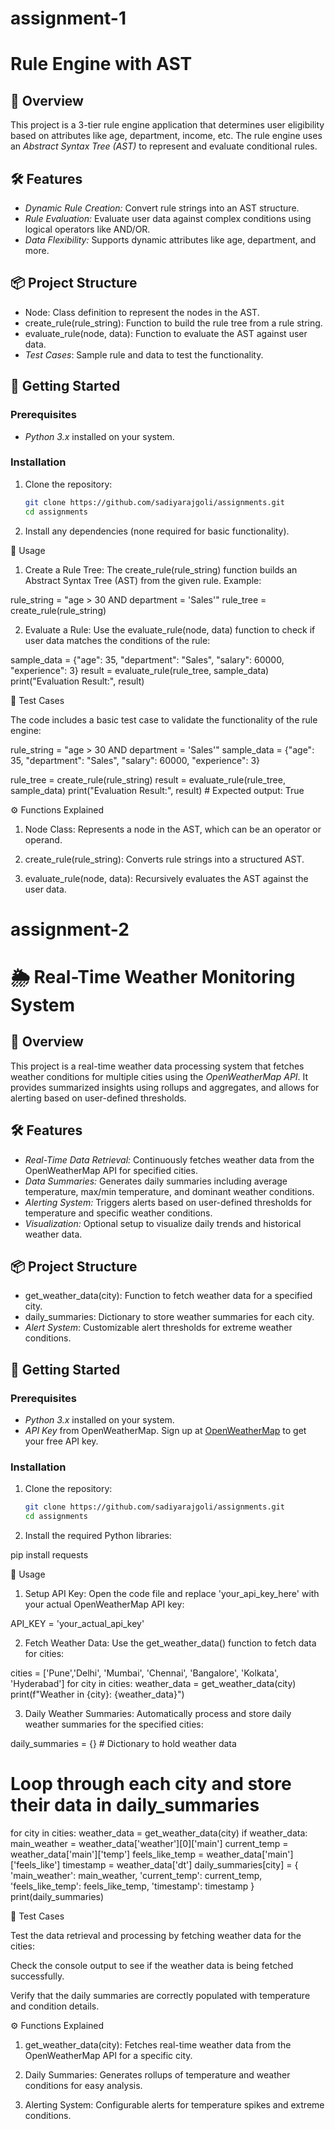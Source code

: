 # assignment-1
# Rule Engine with AST

## 📜 Overview
This project is a 3-tier rule engine application that determines user eligibility based on attributes like age, department, income, etc. The rule engine uses an *Abstract Syntax Tree (AST)* to represent and evaluate conditional rules.

## 🛠️ Features
- *Dynamic Rule Creation:* Convert rule strings into an AST structure.
- *Rule Evaluation:* Evaluate user data against complex conditions using logical operators like AND/OR.
- *Data Flexibility:* Supports dynamic attributes like age, department, and more.

## 📦 Project Structure
- Node: Class definition to represent the nodes in the AST.
- create_rule(rule_string): Function to build the rule tree from a rule string.
- evaluate_rule(node, data): Function to evaluate the AST against user data.
- *Test Cases*: Sample rule and data to test the functionality.

## 🚀 Getting Started

### Prerequisites
- *Python 3.x* installed on your system.

### Installation
1. Clone the repository:
   ```bash
   git clone https://github.com/sadiyarajgoli/assignments.git
   cd assignments

2. Install any dependencies (none required for basic functionality).



🔧 Usage

1. Create a Rule Tree: The create_rule(rule_string) function builds an Abstract Syntax Tree (AST) from the given rule. Example:

rule_string = "age > 30 AND department = 'Sales'"
rule_tree = create_rule(rule_string)


2. Evaluate a Rule: Use the evaluate_rule(node, data) function to check if user data matches the conditions of the rule:

sample_data = {"age": 35, "department": "Sales", "salary": 60000, "experience": 3}
result = evaluate_rule(rule_tree, sample_data)
print("Evaluation Result:", result)



🧪 Test Cases

The code includes a basic test case to validate the functionality of the rule engine:

rule_string = "age > 30 AND department = 'Sales'"
sample_data = {"age": 35, "department": "Sales", "salary": 60000, "experience": 3}

rule_tree = create_rule(rule_string)
result = evaluate_rule(rule_tree, sample_data)
print("Evaluation Result:", result)  # Expected output: True



⚙️ Functions Explained

1. Node Class: Represents a node in the AST, which can be an operator or operand.


2. create_rule(rule_string): Converts rule strings into a structured AST.


3. evaluate_rule(node, data): Recursively evaluates the AST against the user data.




# assignment-2

# 🌦️ Real-Time Weather Monitoring System

## 📜 Overview
This project is a real-time weather data processing system that fetches weather conditions for multiple cities using the *OpenWeatherMap API*. It provides summarized insights using rollups and aggregates, and allows for alerting based on user-defined thresholds.

## 🛠️ Features
- *Real-Time Data Retrieval:* Continuously fetches weather data from the OpenWeatherMap API for specified cities.
- *Data Summaries:* Generates daily summaries including average temperature, max/min temperature, and dominant weather conditions.
- *Alerting System:* Triggers alerts based on user-defined thresholds for temperature and specific weather conditions.
- *Visualization:* Optional setup to visualize daily trends and historical weather data.

## 📦 Project Structure
- get_weather_data(city): Function to fetch weather data for a specified city.
- daily_summaries: Dictionary to store weather summaries for each city.
- *Alert System*: Customizable alert thresholds for extreme weather conditions.

## 🚀 Getting Started

### Prerequisites
- *Python 3.x* installed on your system.
- *API Key* from OpenWeatherMap. Sign up at [OpenWeatherMap](https://openweathermap.org/) to get your free API key.

### Installation
1. Clone the repository:
   ```bash
   git clone https://github.com/sadiyarajgoli/assignments.git
   cd assignments

2. Install the required Python libraries:

pip install requests



🔧 Usage

1. Setup API Key: Open the code file and replace 'your_api_key_here' with your actual OpenWeatherMap API key:

API_KEY = 'your_actual_api_key'


2. Fetch Weather Data: Use the get_weather_data() function to fetch data for cities:

cities = ['Pune','Delhi', 'Mumbai', 'Chennai', 'Bangalore', 'Kolkata', 'Hyderabad']
for city in cities:
    weather_data = get_weather_data(city)
    print(f"Weather in {city}: {weather_data}")


3. Daily Weather Summaries: Automatically process and store daily weather summaries for the specified cities:

daily_summaries = {}  # Dictionary to hold weather data

# Loop through each city and store their data in daily_summaries
for city in cities:
    weather_data = get_weather_data(city)
    if weather_data:
        main_weather = weather_data['weather'][0]['main']
        current_temp = weather_data['main']['temp']
        feels_like_temp = weather_data['main']['feels_like']
        timestamp = weather_data['dt']
        daily_summaries[city] = {
            'main_weather': main_weather,
            'current_temp': current_temp,
            'feels_like_temp': feels_like_temp,
            'timestamp': timestamp
        }
print(daily_summaries)



🧪 Test Cases

Test the data retrieval and processing by fetching weather data for the cities:

Check the console output to see if the weather data is being fetched successfully.

Verify that the daily summaries are correctly populated with temperature and condition details.


⚙️ Functions Explained

1. get_weather_data(city): Fetches real-time weather data from the OpenWeatherMap API for a specific city.


2. Daily Summaries: Generates rollups of temperature and weather conditions for easy analysis.


3. Alerting System: Configurable alerts for temperature spikes and extreme conditions.


